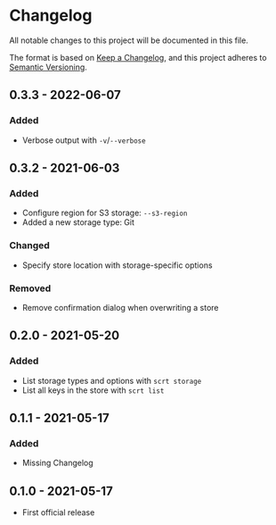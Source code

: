 # Changelog

All notable changes to this project will be documented in this file.

The format is based on [Keep a Changelog](https://keepachangelog.com/en/1.0.0/), and this project adheres to [Semantic Versioning](https://semver.org/spec/v2.0.0.html).

## 0.3.3 - 2022-06-07

### Added

- Verbose output with `-v`/`--verbose`

## 0.3.2 - 2021-06-03

### Added

- Configure region for S3 storage: `--s3-region`
- Added a new storage type: Git

### Changed

- Specify store location with storage-specific options

### Removed

- Remove confirmation dialog when overwriting a store

## 0.2.0 - 2021-05-20

### Added

- List storage types and options with `scrt storage`
- List all keys in the store with `scrt list`

## 0.1.1 - 2021-05-17

### Added

- Missing Changelog

## 0.1.0 - 2021-05-17

- First official release
